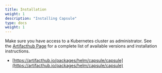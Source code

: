 ```yaml
---
title: Installation
weight: 1
description: "Installing Capsule"
type: docs
weight: 1
---
```


Make sure you have access to a Kubernetes cluster as administrator. See the [Artifacthub Page](https://artifacthub.io/packages/helm/projectcapsule/capsule) for a complete list of available versions and installation instructions.

* [https://artifacthub.io/packages/helm/capsule/capsule](https://artifacthub.io/packages/helm/capsule/capsule)

